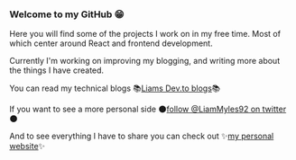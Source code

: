 ### Welcome to my GitHub 😁

Here you will find some of the projects I work on in my free time. Most of which center around React and frontend development.

Currently I'm working on improving my blogging, and writing more about the things I have created.

You can read my technical blogs 📚[Liams Dev.to blogs](https://dev.to/liammyles/)📚

If you want to see a more personal side 🌑[follow @LiamMyles92 on twitter](https://twitter.com/LiamMyles92)🌑

And to see everything I have to share you can check out ✨[my personal website](https://liammyles.com)✨

<!--
**LiamMyles/liammyles** is a ✨ _special_ ✨ repository because its `README.md` (this file) appears on your GitHub profile.

Here are some ideas to get you started:

- 🔭 I’m currently working on ...
- 🌱 I’m currently learning ...
- 👯 I’m looking to collaborate on ...
- 🤔 I’m looking for help with ...
- 💬 Ask me about ...
- 📫 How to reach me: ...
- 😄 Pronouns: ...
- ⚡ Fun fact: ...
-->
